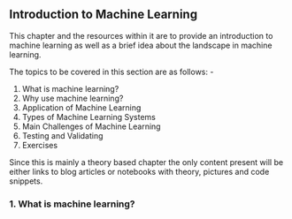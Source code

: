 ## Introduction to Machine Learning

This chapter and the resources within it are to provide an introduction to machine learning as well as a brief idea about the landscape in machine learning.

The topics to be covered in this section are as follows: -
1. What is machine learning?
2. Why use machine learning?
3. Application of Machine Learning
4. Types of Machine Learning Systems
5. Main Challenges of Machine Learning
6. Testing and Validating
7. Exercises

Since this is mainly a theory based chapter the only content present will be either links to blog articles or notebooks with theory, pictures and code snippets.


### 1. What is machine learning?